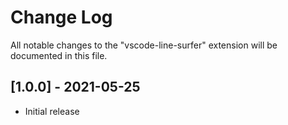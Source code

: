 # Change Log

All notable changes to the "vscode-line-surfer" extension will be documented in this file.

## [1.0.0] - 2021-05-25

- Initial release